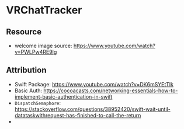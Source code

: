 # VRChatTracker
## Resource

- welcome image source: https://www.youtube.com/watch?v=PWLPw4RE9Ig

## Attribution
<!-- - `ASWebAuthenticationSession`: https://www.andyibanez.com/posts/using-aswebauthenticationaession-swiftui/ -->
- Swift Package: https://www.youtube.com/watch?v=DK6mSYEtTIk
- Basic Auth: https://cocoacasts.com/networking-essentials-how-to-implement-basic-authentication-in-swift
- `DispatchSemaphore`: https://stackoverflow.com/questions/38952420/swift-wait-until-datataskwithrequest-has-finished-to-call-the-return
- 
